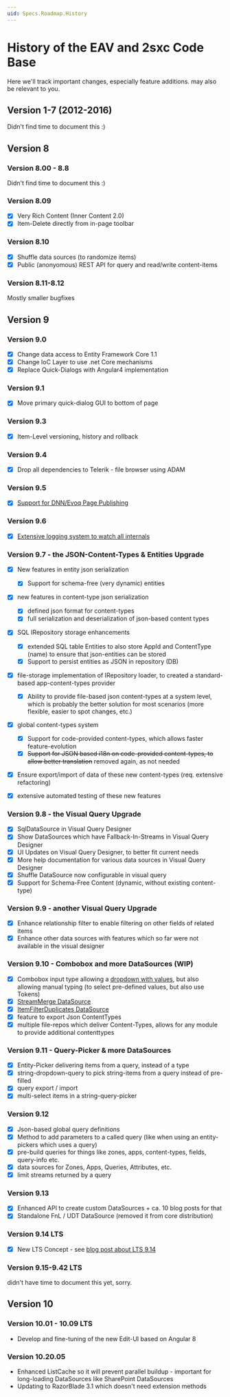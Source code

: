 ```yaml
---
uid: Specs.Roadmap.History
---
```


# History of the EAV and 2sxc Code Base

Here we'll track important changes, especially feature additions. [](xref:Specs.Roadmap.BreakingChanges) may also be relevant to you. 



## Version 1-7 (2012-2016)
Didn't find time to document this :)

## Version 8
### Version 8.00 - 8.8
Didn't find time to document this :)

### Version 8.09
* [x] Very Rich Content (Inner Content 2.0)
* [x] Item-Delete directly from in-page toolbar

### Version 8.10
* [x] Shuffle data sources (to randomize items)
* [x] Public (anonyomous) REST API for query and read/write content-items

### Version 8.11-8.12
Mostly smaller bugfixes


## Version 9

### Version 9.0
* [x] Change data access to Entity Framework Core 1.1
* [x] Change IoC Layer to use .net Core mechanisms 
* [x] Replace Quick-Dialogs with Angular4 implementation

### Version 9.1
* [x] Move primary quick-dialog GUI to bottom of page

### Version 9.3
* [x] Item-Level versioning, history and rollback

### Version 9.4
* [x] Drop all dependencies to Telerik - file browser using ADAM

### Version 9.5
* [x] [Support for DNN/Evoq Page Publishing](xref:Specs.Cms.PagePublishing)

### Version 9.6
* [x] [Extensive logging system to watch all internals](https://2sxc.org/en/blog/post/releasing-2sxc-9-6-with-extensive-logging)

### Version 9.7 - the JSON-Content-Types & Entities Upgrade
* [x] New features in entity json serialization
  * [x] Support for schema-free (very dynamic) entities
* [x] new features in content-type json serialization
    * [x] defined json format for content-types
    * [x] full serialization and deserialization of json-based content types
* [x] SQL IRepository storage enhancements
    * [x] extended SQL table Entities to also store AppId and ContentType (name) to ensure that json-entities can be stored
    * [x] Support to persist entities as JSON in repository (DB)
* [x] file-storage implementation of IRepository loader, to created a standard-based app-content-types provider
    * [x] Ability to provide file-based json content-types at a system level, which is probably the better solution for most scenarios (more flexible, easier to spot changes, etc.) 
* [x] global content-types system
    * [x] Support for code-provided content-types, which allows faster feature-evolution
    * [x] ~~Support for JSON based i18n on code-provided content-types, to allow better translation~~ removed again, as not needed
* [x] Ensure export/import of data of these new content-types (req. extensive refactoring)
* [x] extensive automated testing of these new features


### Version 9.8 - the Visual Query Upgrade
* [x] SqlDataSource in Visual Query Designer
* [x] Show DataSources which have Fallback-In-Streams in Visual Query Designer
* [x] UI Updates on Visual Query Designer, to better fit current needs
* [x] More help documentation for various data sources in Visual Query Designer
* [x] Shuffle DataSource now configurable in visual query
* [x] Support for Schema-Free Content (dynamic, without existing content-type)

### Version 9.9 - another Visual Query Upgrade
* [x] Enhance relationship filter to enable filtering on other fields of related items
* [x] Enhance other data sources with features which so far were not available in the visual designer

### Version 9.10 - Combobox and more DataSources (WIP)
* [x] Combobox input type allowing a [dropdown with values](xref:Specs.Data.Inputs.String-Dropdown), but also allowing manual typing (to select pre-defined values, but also use Tokens)
* [x] [StreamMerge DataSource](xref:ToSic.Eav.DataSources.StreamMerge)
* [x] [ItemFilterDuplicates DataSource](xref:ToSic.Eav.DataSources.ItemFilterDuplicates)
* [x] feature to export Json ContentTypes
* [x] multiple file-repos which deliver Content-Types, allows for any module to provide additional contenttypes

### Version 9.11 - Query-Picker & more DataSources
* [x] Entity-Picker delivering items from a query, instead of a type
* [x] string-dropdown-query to pick string-items from a query instead of pre-filled
* [x] query export / import
* [x] multi-select items in a string-query-picker

### Version 9.12
* [x] Json-based global query definitions
* [x] Method to add parameters to a called query (like when using an entity-pickers which uses a query)
* [x] pre-build queries for things like zones, apps, content-types, fields, query-info etc.
* [x] data sources for Zones, Apps, Queries, Attributes, etc.
* [x] limit streams returned by a query

### Version 9.13
* [x] Enhanced API to create custom DataSources + ca. 10 blog posts for that
* [x] Standalone FnL / UDT DataSource (removed it from core distribution)

### Version 9.14 LTS
* [x] New LTS Concept - see [blog post about LTS 9.14](https://2sxc.org/en/blog/post/special-edition-2sxc-9-14-lts-long-term-support)


### Version 9.15-9.42 LTS
didn't have time to document this yet, sorry.




## Version 10

### Version 10.01 - 10.09 LTS
* Develop and fine-tuning of the new Edit-UI based on Angular 8

### Version 10.20.05

* Enhanced ListCache so it will prevent parallel buildup - important for long-loading DataSources like SharePoint DataSources
* Updating to RazorBlade 3.1 which doesn't need extension methods